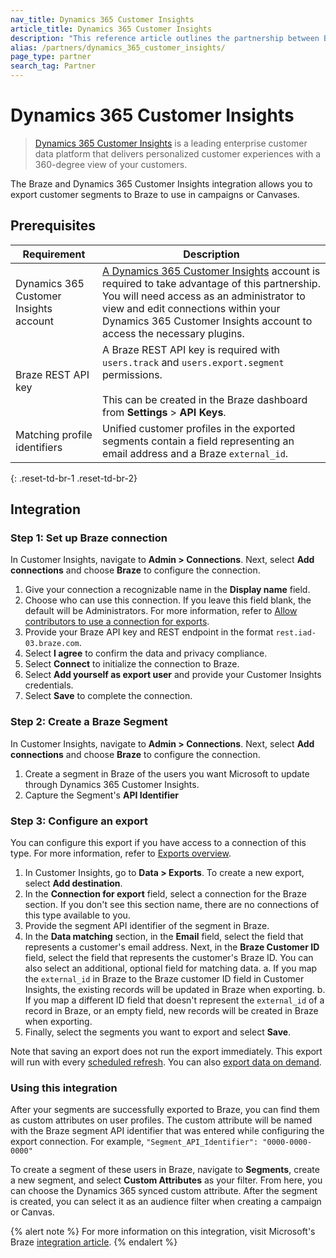```yaml
---
nav_title: Dynamics 365 Customer Insights
article_title: Dynamics 365 Customer Insights
description: "This reference article outlines the partnership between Braze and Dynamics 365 Customer Insights, a leading enterprise customer data platform, that allows you export customer segments to Braze to use in campaigns or Canvases."
alias: /partners/dynamics_365_customer_insights/
page_type: partner
search_tag: Partner
---
```


# Dynamics 365 Customer Insights
 
> [Dynamics 365 Customer Insights](https://dynamics.microsoft.com/en-gb/ai/customer-insights/) is a leading enterprise customer data platform that delivers personalized customer experiences with a 360-degree view of your customers.

The Braze and Dynamics 365 Customer Insights integration allows you to export customer segments to Braze to use in campaigns or Canvases.

## Prerequisites

| Requirement | Description |
| ----------- | ----------- |
| Dynamics 365 Customer Insights account | [A Dynamics 365 Customer Insights](https://dynamics.microsoft.com/en-gb/ai/customer-insights/) account is required to take advantage of this partnership. You will need access as an administrator to view and edit connections within your Dynamics 365 Customer Insights account to access the necessary plugins. |
| Braze REST API key | A Braze REST API key is required with `users.track` and `users.export.segment` permissions. <br><br> This can be created in the Braze dashboard from **Settings** > **API Keys**. |
| Matching profile identifiers | Unified customer profiles in the exported segments contain a field representing an email address and a Braze `external_id`. |
{: .reset-td-br-1 .reset-td-br-2}

## Integration

### Step 1: Set up Braze connection

In Customer Insights, navigate to **Admin > Connections**. Next, select **Add connections** and choose **Braze** to configure the connection. 

1. Give your connection a recognizable name in the **Display name** field. 
2. Choose who can use this connection. If you leave this field blank, the default will be Administrators. For more information, refer to [Allow contributors to use a connection for exports](https://docs.microsoft.com/en-us/dynamics365/customer-insights/connections#allow-contributors-to-use-a-connection-for-exports).
3. Provide your Braze API key and REST endpoint in the format `rest.iad-03.braze.com`.
4. Select **I agree** to confirm the data and privacy compliance.
5. Select **Connect** to initialize the connection to Braze.
6. Select **Add yourself as export user** and provide your Customer Insights credentials.
7. Select **Save** to complete the connection.

### Step 2: Create a Braze Segment

In Customer Insights, navigate to **Admin > Connections**. Next, select **Add connections** and choose **Braze** to configure the connection. 

1. Create a segment in Braze of the users you want Microsoft to update through Dynamics 365 Customer Insights. 
2. Capture the Segment's **API Identifier**

### Step 3: Configure an export

You can configure this export if you have access to a connection of this type. For more information, refer to [Exports overview](https://docs.microsoft.com/en-us/dynamics365/customer-insights/export-destinations#set-up-a-new-export).

1. In Customer Insights, go to **Data > Exports**. To create a new export, select **Add destination**.
2. In the **Connection for export** field, select a connection for the Braze section. If you don't see this section name, there are no connections of this type available to you.
3. Provide the segment API identifier of the segment in Braze.
4. In the **Data matching** section, in the **Email** field, select the field that represents a customer's email address. Next, in the **Braze Customer ID** field, select the field that represents the customer's Braze ID. You can also select an additional, optional field for matching data.
  a. If you map the `external_id` in Braze to the Braze customer ID field in Customer Insights, the existing records will be updated in Braze when exporting.
  b. If you map a different ID field that doesn't represent the `external_id` of a record in Braze, or an empty field, new records will be created in Braze when exporting.
5. Finally, select the segments you want to export and select **Save**. 

Note that saving an export does not run the export immediately. This export will run with every [scheduled refresh](https://docs.microsoft.com/en-us/dynamics365/customer-insights/system#schedule-tab). You can also [export data on demand](https://docs.microsoft.com/en-us/dynamics365/customer-insights/export-destinations#run-exports-on-demand). 


### Using this integration

After your segments are successfully exported to Braze, you can find them as custom attributes on user profiles. The custom attribute will be named with the Braze segment API identifier that was entered while configuring the export connection. For example, `"Segment_API_Identifier": "0000-0000-0000"`

To create a segment of these users in Braze, navigate to **Segments**, create a new segment, and select **Custom Attributes** as your filter. From here, you can choose the Dynamics 365 synced custom attribute. After the segment is created, you can select it as an audience filter when creating a campaign or Canvas.

{% alert note %}
For more information on this integration, visit Microsoft's Braze [integration article](https://docs.microsoft.com/en-us/dynamics365/customer-insights/export-braze).
{% endalert %}

[1]: {{site.baseurl}}/developer_guide/rest_api/basics/#endpoints
